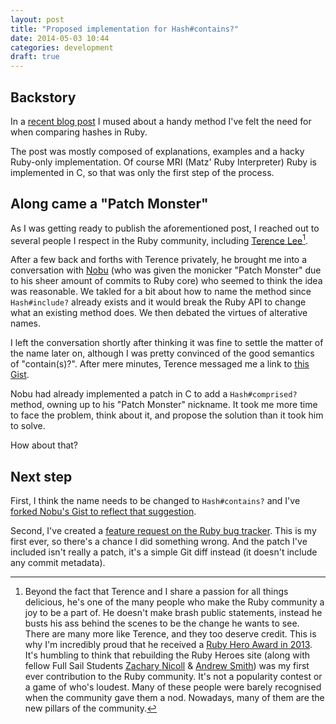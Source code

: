 ```yaml
---
layout: post
title: "Proposed implementation for Hash#contains?"
date: 2014-05-03 10:44
categories: development
draft: true
---
```


## Backstory
In a [recent blog post](http://olivierlacan.com/posts/proposal-for-a-better-ruby-hash-include/)
I mused about a handy method I've felt the need for when comparing hashes in Ruby.

The post was mostly composed of explanations, examples and a hacky Ruby-only
implementation. Of course MRI (Matz' Ruby Interpreter) Ruby is implemented in C,
so that was only the first step of the process.

## Along came a "Patch Monster"
As I was getting ready to publish the aforementioned post, I reached out to several
people I respect in the Ruby community, including [Terence Lee](http://hone.heroku.com)[^1].

After a few back and forths with Terence privately, he brought me into a
conversation with [Nobu](https://github.com/nobu) (who was given the monicker
"Patch Monster" due to his sheer amount of commits to Ruby core) who seemed to
think the idea was reasonable. We takled for a bit about how to name the method
since `Hash#include?` already exists and it would break the Ruby API to change
what an existing method does. We then debated the virtues of alterative names.

I left the conversation shortly after thinking it was fine to settle the matter of
the name later on, although I was pretty convinced of the good semantics of "contain(s)?".
After mere minutes, Terence messaged me a link to [this Gist](https://gist.github.com/nobu/dfe8ba14a48fc949f2ed).

Nobu had already implemented a patch in C to add a `Hash#comprised?` method, owning
up to his "Patch Monster" nickname. It took me more time to face the problem, think
about it, and propose the solution than it took him to solve.

How about that?

## Next step

First, I think the name needs to be changed to `Hash#contains?` and I've [forked
Nobu's Gist to reflect that suggestion](https://gist.github.com/olivierlacan/9658754b79153fc81222).

Second, I've created a [feature request on the Ruby bug tracker](https://bugs.ruby-lang.org/projects/ruby-trunk/issues).
This is my first ever, so there's a chance I did something wrong. And the patch
I've included isn't really a patch, it's a simple Git diff instead (it doesn't include any
commit metadata).

[^1]: Beyond the fact that Terence and I share a passion for all things delicious, he's one of the many people who make the Ruby community a joy to be a part of. He doesn't make brash public statements, instead he busts his ass behind the scenes to be the change he wants to see. There are many more like Terence, and they too deserve credit. This is why I'm incredibly proud that he received a [Ruby Hero Award in 2013](http://rubyheroes.com/#heroes). It's humbling to think that rebuilding the Ruby Heroes site (along with fellow Full Sail Students [Zachary Nicoll](http://zdn.me/) & [Andrew Smith](https://twitter.com/fullsailor)) was my first ever contribution to the Ruby community. It's not a popularity contest or a game of who's loudest. Many of these people were barely recognised when the community gave them a nod. Nowadays, many of them are the new pillars of the community.
